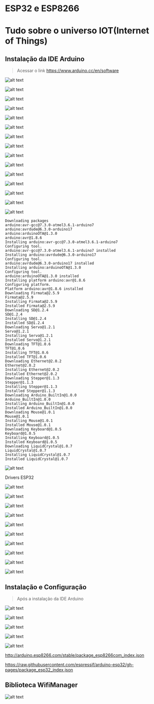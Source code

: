 # ESP32 e ESP8266

# Tudo sobre o universo IOT(Internet of Things)

## Instalação da IDE Arduino

> Acessar o link https://www.arduino.cc/en/software

![alt text](../../img/imagens_3/image-71.png)

![alt text](../../img/imagens_3/image-72.png)

![alt text](../../img/imagens_3/image-73.png)

![alt text](../../img/imagens_3/image-74.png)

![alt text](../../img/imagens_3/image-75.png)

![alt text](../../img/imagens_3/image-76.png)

![alt text](../../img/imagens_3/image-77.png)

![alt text](../../img/imagens_3/image-78.png)

![alt text](../../img/imagens_3/image-79.png)

![alt text](../../img/imagens_3/image-80.png)

![alt text](../../img/imagens_3/image-81.png)

![alt text](../../img/imagens_3/image-82.png)

![alt text](../../img/imagens_3/image-83.png)

![alt text](../../img/imagens_3/image-84.png)

![alt text](../../img/imagens_3/image-85.png)

```
Downloading packages
arduino:avr-gcc@7.3.0-atmel3.6.1-arduino7
arduino:avrdude@6.3.0-arduino17
arduino:arduinoOTA@1.3.0
arduino:avr@1.8.6
Installing arduino:avr-gcc@7.3.0-atmel3.6.1-arduino7
Configuring tool.
arduino:avr-gcc@7.3.0-atmel3.6.1-arduino7 installed
Installing arduino:avrdude@6.3.0-arduino17
Configuring tool.
arduino:avrdude@6.3.0-arduino17 installed
Installing arduino:arduinoOTA@1.3.0
Configuring tool.
arduino:arduinoOTA@1.3.0 installed
Installing platform arduino:avr@1.8.6
Configuring platform.
Platform arduino:avr@1.8.6 installed
Downloading Firmata@2.5.9
Firmata@2.5.9
Installing Firmata@2.5.9
Installed Firmata@2.5.9
Downloading SD@1.2.4
SD@1.2.4
Installing SD@1.2.4
Installed SD@1.2.4
Downloading Servo@1.2.1
Servo@1.2.1
Installing Servo@1.2.1
Installed Servo@1.2.1
Downloading TFT@1.0.6
TFT@1.0.6
Installing TFT@1.0.6
Installed TFT@1.0.6
Downloading Ethernet@2.0.2
Ethernet@2.0.2
Installing Ethernet@2.0.2
Installed Ethernet@2.0.2
Downloading Stepper@1.1.3
Stepper@1.1.3
Installing Stepper@1.1.3
Installed Stepper@1.1.3
Downloading Arduino_BuiltIn@1.0.0
Arduino_BuiltIn@1.0.0
Installing Arduino_BuiltIn@1.0.0
Installed Arduino_BuiltIn@1.0.0
Downloading Mouse@1.0.1
Mouse@1.0.1
Installing Mouse@1.0.1
Installed Mouse@1.0.1
Downloading Keyboard@1.0.5
Keyboard@1.0.5
Installing Keyboard@1.0.5
Installed Keyboard@1.0.5
Downloading LiquidCrystal@1.0.7
LiquidCrystal@1.0.7
Installing LiquidCrystal@1.0.7
Installed LiquidCrystal@1.0.7

```

![alt text](../../img/imagens_3/image-86.png)

Drivers ESP32

![alt text](../../img/imagens_3/image-26.png)

![alt text](../../img/imagens_3/image-27.png)

![alt text](../../img/imagens_3/image-28.png)

![alt text](../../img/imagens_3/image-29.png)

![alt text](../../img/imagens_3/image-30.png)

![alt text](../../img/imagens_3/image-31.png)

![alt text](../../img/imagens_3/image-32.png)

![alt text](../../img/imagens_3/image-33.png)

![alt text](../../img/imagens_3/image-34.png)

![alt text](../../img/imagens_3/image-35.png)




## Instalação e Configuração

> Após a instalação da IDE Arduino

![alt text](image.png)

![alt text](image-1.png)

![alt text](image-2.png)

![alt text](image-3.png)

![alt text](image-4.png)

http://arduino.esp8266.com/stable/package_esp8266com_index.json

https://raw.githubusercontent.com/espressif/arduino-esp32/gh-pages/package_esp32_index.json

## Biblioteca WifiManager

![alt text](image-5.png)

















